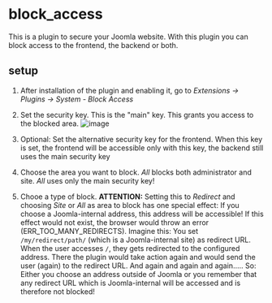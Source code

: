 # block_access
This is a plugin to secure your Joomla website. With this plugin you can block access to the frontend, the backend or both.

## setup
1. After installation of the plugin and enabling it, go to _Extensions -> Plugins -> System - Block Access_
2. Set the security key. This is the "main" key. This grants you access to the blocked area.
  ![image](https://github.com/user-attachments/assets/cdb887be-93e0-47ca-8725-200c14105fa8)

3. Optional: Set the alternative security key for the frontend. When this key is set, the frontend will be accessible only with this key, the backend still uses the main security key

4. Choose the area you want to block. _All_ blocks both administrator and site. _All_ uses only the main security key!
5. Chooe a type of block. **ATTENTION:** Setting this to _Redirect_ and choosing _Site_ or _All_ as area to block has one special effect: If you choose a Joomla-internal address, this address will be accessible! If this effect would not exist, the browser would throw an error (ERR_TOO_MANY_REDIRECTS). Imagine this: You set `/my/redirect/path/` (which is a Joomla-internal site) as redirect URL. When the user accesses `/`, they gets redirected to the configured address. There the plugin would take action again and would send the user (again) to the redirect URL. And again and again and again..... So: Either you choose an address outside of Joomla or you remember that any redirect URL which is Joomla-internal will be accessed and is therefore not blocked! 
